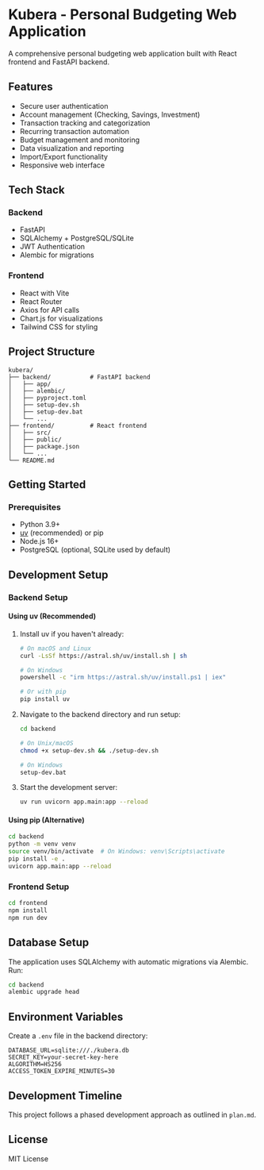# Kubera - Personal Budgeting Web Application

A comprehensive personal budgeting web application built with React frontend and FastAPI backend.

## Features

- Secure user authentication
- Account management (Checking, Savings, Investment)
- Transaction tracking and categorization
- Recurring transaction automation
- Budget management and monitoring
- Data visualization and reporting
- Import/Export functionality
- Responsive web interface

## Tech Stack

### Backend
- FastAPI
- SQLAlchemy + PostgreSQL/SQLite
- JWT Authentication
- Alembic for migrations

### Frontend
- React with Vite
- React Router
- Axios for API calls
- Chart.js for visualizations
- Tailwind CSS for styling

## Project Structure

```
kubera/
├── backend/           # FastAPI backend
│   ├── app/
│   ├── alembic/
│   ├── pyproject.toml
│   ├── setup-dev.sh
│   ├── setup-dev.bat
│   └── ...
├── frontend/          # React frontend
│   ├── src/
│   ├── public/
│   ├── package.json
│   └── ...
└── README.md
```

## Getting Started

### Prerequisites

- Python 3.9+
- [uv](https://docs.astral.sh/uv/) (recommended) or pip
- Node.js 16+
- PostgreSQL (optional, SQLite used by default)

## Development Setup

### Backend Setup

#### Using uv (Recommended)

1. Install uv if you haven't already:
   ```bash
   # On macOS and Linux
   curl -LsSf https://astral.sh/uv/install.sh | sh
   
   # On Windows
   powershell -c "irm https://astral.sh/uv/install.ps1 | iex"
   
   # Or with pip
   pip install uv
   ```

2. Navigate to the backend directory and run setup:
   ```bash
   cd backend
   
   # On Unix/macOS
   chmod +x setup-dev.sh && ./setup-dev.sh
   
   # On Windows
   setup-dev.bat
   ```

3. Start the development server:
   ```bash
   uv run uvicorn app.main:app --reload
   ```

#### Using pip (Alternative)
```bash
cd backend
python -m venv venv
source venv/bin/activate  # On Windows: venv\Scripts\activate
pip install -e .
uvicorn app.main:app --reload
```

### Frontend Setup
```bash
cd frontend
npm install
npm run dev
```

## Database Setup

The application uses SQLAlchemy with automatic migrations via Alembic. Run:

```bash
cd backend
alembic upgrade head
```

## Environment Variables

Create a `.env` file in the backend directory:

```
DATABASE_URL=sqlite:///./kubera.db
SECRET_KEY=your-secret-key-here
ALGORITHM=HS256
ACCESS_TOKEN_EXPIRE_MINUTES=30
```

## Development Timeline

This project follows a phased development approach as outlined in `plan.md`.

## License

MIT License